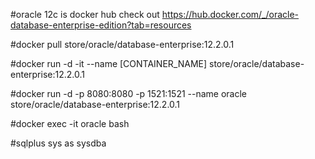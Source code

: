 #oracle 12c is docker hub check out
https://hub.docker.com/_/oracle-database-enterprise-edition?tab=resources

#docker pull store/oracle/database-enterprise:12.2.0.1

#docker run -d -it --name [CONTAINER_NAME] store/oracle/database-enterprise:12.2.0.1

#docker run -d -p 8080:8080 -p 1521:1521 --name oracle store/oracle/database-enterprise:12.2.0.1

#docker exec -it oracle bash

#sqlplus sys as sysdba

